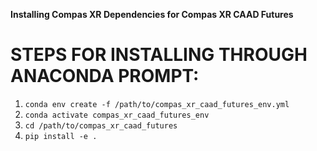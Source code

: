 __Installing Compas XR Dependencies for Compas XR CAAD Futures__

# STEPS FOR INSTALLING THROUGH ANACONDA PROMPT:
1. `conda env create -f /path/to/compas_xr_caad_futures_env.yml`
2. `conda activate compas_xr_caad_futures_env`
3. `cd /path/to/compas_xr_caad_futures`
4. `pip install -e .`